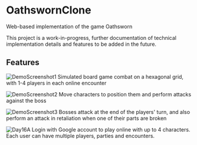 # OathswornClone
Web-based implementation of the game Oathsworn

This project is a work-in-progress, further documentation of technical implementation details and features to be added in the future.

## Features
![DemoScreenshot1](https://github.com/jerrayl/OathswornClone/assets/1729499/74f1ca79-90fe-4fbc-8f10-bb51addb86bd)
Simulated board game combat on a hexagonal grid, with 1-4 players in each online encounter

![DemoScreenshot2](https://github.com/jerrayl/OathswornClone/assets/1729499/9e759dd1-4ec2-449b-8486-9667cf28a722)
Move characters to position them and perform attacks against the boss

![DemoScreenshot3](https://github.com/jerrayl/OathswornClone/assets/1729499/4f1fa928-ae15-4089-b3a4-88d9a642de37)
Bosses attack at the end of the players' turn, and also perform an attack in retaliation when one of their parts are broken

![Day16A](https://github.com/jerrayl/OathswornClone/assets/1729499/2e360543-a0f5-4e77-8f84-f7c334a45904)
Login with Google account to play online with up to 4 characters. Each user can have multiple players, parties and encounters.
